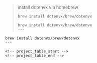 > install dotenvx via homebrew
>
> `brew install dotenvx/brew/dotenvx`
>
>
> ```
> brew install dotenvx/brew/dotenvx
> ---

```
brew install dotenvx/brew/dotenvx
---

<!-- project_table_start -->
<!-- project_table_end -->
